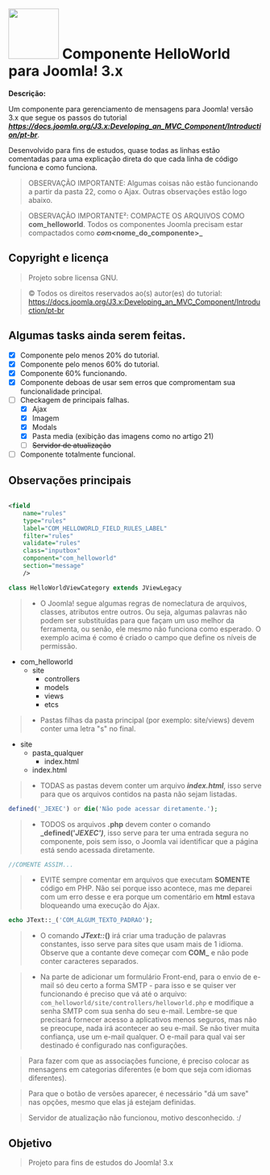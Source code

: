 # <img src="https://docs.joomla.org/images/0/02/Joomla-flat-logo-en.png" width="100" heigth="100" /> Componente HelloWorld para Joomla! 3.x

**Descrição:**

Um componente para gerenciamento de mensagens para Joomla! versão 3.x que segue os passos do tutorial _**https://docs.joomla.org/J3.x:Developing_an_MVC_Component/Introduction/pt-br**_. 

Desenvolvido para fins de estudos, quase todas as linhas estão comentadas para uma explicação direta do que cada linha de código funciona e como funciona.

> OBSERVAÇÃO IMPORTANTE: Algumas coisas não estão funcionando a partir da pasta 22, como o Ajax. Outras observações estão logo abaixo.

> OBSERVAÇÃO IMPORTANTE²: COMPACTE OS ARQUIVOS COMO **com_helloworld**. Todos os componentes Joomla precisam estar compactados como **_com_<nome_do_componente>_**

## Copyright e licença

> Projeto sobre licensa GNU.

> © Todos os direitos reservados ao(s) autor(es) do tutorial: https://docs.joomla.org/J3.x:Developing_an_MVC_Component/Introduction/pt-br

## Algumas tasks ainda serem feitas.

- [x] Componente pelo menos 20% do tutorial.
- [x] Componente pelo menos 60% do tutorial.
- [x] Componente 60% funcionando.
- [x] Componente deboas de usar sem erros que compromentam sua funcionalidade principal.
- [ ] Checkagem de principais falhas.
	- [x] Ajax
	- [x] Imagem
	- [x] Modals
	- [x] Pasta media (exibição das imagens como no artigo 21)
	- [ ] ~~Servidor de atualização~~
- [ ] Componente totalmente funcional.

## Observações principais

```xml	 

<field 
	name="rules"
	type="rules"
	label="COM_HELLOWORLD_FIELD_RULES_LABEL"
	filter="rules"
	validate="rules"
	class="inputbox"
	component="com_helloworld"
	section="message"
	/>

```

```php
class HelloWorldViewCategory extends JViewLegacy
```

> - O Joomla! segue algumas regras de nomeclatura de arquivos, classes, atributos entre outros. Ou seja, algumas palavras não podem ser substituídas para que façam um uso melhor da ferramenta, ou senão, ele mesmo não funciona como esperado. O exemplo acima é como é criado o campo que define os níveis de permissão.

* com_helloworld
	* site
		* controllers
		* models
		* views
		* etcs

> - Pastas filhas da pasta principal (por exemplo: site/views) devem conter uma letra "s" no final.

* site
	* pasta_qualquer
		* index.html
	* index.html

> - TODAS as pastas devem conter um arquivo **_index.html_**, isso serve para que os arquivos contidos na pasta não sejam listadas.

```php
defined('_JEXEC') or die('Não pode acessar diretamente.');
```

> - TODOS os arquivos **.php** devem conter o comando **_defined('_JEXEC')_**, isso serve para ter uma entrada segura no componente, pois sem isso, o Joomla vai identificar que a página está sendo acessada diretamente.

```php
//COMENTE ASSIM...
```

> - EVITE sempre comentar em arquivos que executam **SOMENTE** código em PHP. Não sei porque isso acontece, mas me deparei com um erro desse e era porque um comentário em **html** estava bloqueando uma execução do Ajax.

```php
echo JText::_('COM_ALGUM_TEXTO_PADRAO');
```

> - O comando **_JText::_()** irá criar uma tradução de palavras constantes, isso serve para sites que usam mais de 1 idioma. Observe que a contante deve começar com **COM_** e não pode conter caracteres separados.

> - Na parte de adicionar um formulário Front-end, para o envio de e-mail só deu certo a forma SMTP - para isso e se quiser ver funcionando é preciso que vá até o arquivo: ``com_helloworld/site/controllers/helloworld.php`` e modifique a senha SMTP com sua senha do seu e-mail. Lembre-se que precisará fornecer acesso a aplicativos menos seguros, mas não se preocupe, nada irá acontecer ao seu e-mail. Se não tiver muita confiança, use um e-mail qualquer. O e-mail para qual vai ser destinado é configurado nas configurações.

> Para fazer com que as associações funcione, é preciso colocar as mensagens em categorias diferentes (e bom que seja com idiomas diferentes).

> Para que o botão de versões aparecer, é necessário "dá um save" nas opções, mesmo que elas já estejam definidas.

> Servidor de atualização não funcionou, motivo desconhecido. :/

## Objetivo

> Projeto para fins de estudos do Joomla! 3.x 
